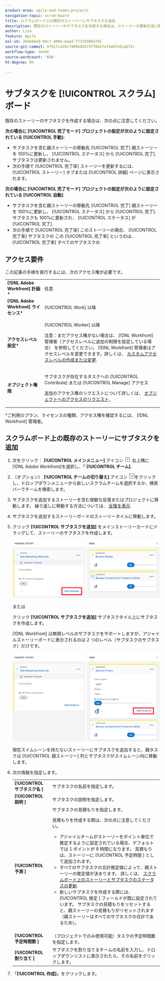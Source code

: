 ```yaml
---
product-area: agile-and-teams;projects
navigation-topic: scrum-board
title: スクラムボード上の既存のストーリーにサブタスクを追加
description: 既存のストーリーのサブタスクを作成する場合は、ストーリーの更新方法に影響するので、プロジェクトの「完了モード」の設定に注意してください。
author: Lisa
feature: Agile
exl-id: 264e66e9-94c7-4904-baad-f733d39b4791
source-git-commit: 6f817ca39c7489b85673ff601faf440fe51ab72c
workflow-type: tm+mt
source-wordcount: '656'
ht-degree: 0%

---
```


# サブタスクを [!UICONTROL スクラム] ボード

既存のストーリーのサブタスクを作成する場合は、次の点に注意してください。

**次の場合に [!UICONTROL 完了モード] プロジェクトの設定が次のように設定されている [!UICONTROL 手動]:**

* サブタスクを含む親ストーリーの移動先 [!UICONTROL 完了] 親ストーリーを 100%に更新し、 [!UICONTROL ステータス] から [!UICONTROL 完了]. サブタスクは更新されません。
* 次の手順で [!UICONTROL 完了率] ストーリーを更新するには、 [!UICONTROL ストーリー] タブまたは [!UICONTROL 詳細] ページに表示されます。

**次の場合に [!UICONTROL 完了モード] プロジェクトの設定が次のように設定されている [!UICONTROL 自動]**:

* サブタスクを含む親ストーリーの移動先 [!UICONTROL 完了] 親ストーリーを 100%に更新し、 [!UICONTROL ステータス] から [!UICONTROL 完了]. サブタスクも 100%に更新され、 [!UICONTROL ステータス] が [!UICONTROL 完了].
* 次の手順で [!UICONTROL 完了率] このストーリーの場合、 [!UICONTROL 完了率] サブタスクの この [!UICONTROL 完了率] というのは、 [!UICONTROL 完了率] すべてのサブタスクの

## アクセス要件

この記事の手順を実行するには、次のアクセス権が必要です。

<table style="table-layout:auto"> 
 <col> 
 </col> 
 <col> 
 </col> 
 <tbody> 
  <tr> 
   <td role="rowheader"><strong>[!DNL Adobe Workfront] 計画*</strong></td> 
   <td> <p>任意</p> </td> 
  </tr> 
  <tr> 
   <td role="rowheader"><strong>[!DNL Adobe Workfront] ライセンス*</strong></td> 
   <td> <p>[!UICONTROL Work] 以降</p> </td> 
  </tr> 
  <tr> 
   <td role="rowheader"><strong>アクセスレベル設定*</strong></td> 
   <td> <p>[!UICONTROL Worker] 以降</p> <p>注意：まだアクセス権がない場合は、 [!DNL Workfront] 管理者（アクセスレベルに追加の制限を設定している場合） を参照してください。 [!DNL Workfront] 管理者はアクセスレベルを変更できます。詳しくは、 <a href="../../../administration-and-setup/add-users/configure-and-grant-access/create-modify-access-levels.md" class="MCXref xref">カスタムアクセスレベルの作成または変更</a>.</p> </td> 
  </tr> 
  <tr> 
   <td role="rowheader"><strong>オブジェクト権限</strong></td> 
   <td> <p>サブタスクが存在するタスクへの [!UICONTROL Contribute] または [!UICONTROL Manage] アクセス</p> <p>追加のアクセス権のリクエストについて詳しくは、 <a href="../../../workfront-basics/grant-and-request-access-to-objects/request-access.md" class="MCXref xref">オブジェクトへのアクセスのリクエスト </a>.</p> </td> 
  </tr> 
 </tbody> 
</table>

&#42;ご利用のプラン、ライセンスの種類、アクセス権を確認するには、 [!DNL Workfront] 管理者。

## スクラムボード上の既存のストーリーにサブタスクを追加

1. 次をクリック： **[!UICONTROL メインメニュー]** アイコン ![](assets/main-menu-icon.png) 右上隅に [!DNL Adobe Workfront]を選択し、「 **[!UICONTROL チーム]**.

1. （オプション） **[!UICONTROL チームの切り替え]** アイコン ![チームを切り替えアイコン](assets/switch-team-icon.png)をクリックし、ドロップダウンメニューから新しいスクラムチームを選択するか、検索バーでチームを検索します。

1. サブタスクを追加するストーリーを含む俊敏な反復またはプロジェクトに移動します。 繰り返しに移動する方法については、 [反復を表示](../../../agile/use-scrum-in-an-agile-team/iterations/view-iteration.md).
1. サブタスクを追加するストーリーボードのストーリータイルに移動します。
1. クリック **[!UICONTROL サブタスクを追加]** をメインストーリーカードにドラッグして、ストーリーのサブタスクを作成します。

   ![サブタスクを追加](assets/agile-story-addsubtask-NWE.png)

   または

   クリック **[!UICONTROL サブタスクを追加]** サブタスクタイル上にサブタスクを作成します。

   [!DNL Workfront] は無限レベルのサブタスクをサポートしますが、アジャイルストーリーボードに表示されるのは 2 つのレベル（サブタスクのサブタスク）だけです。

   ![サブタスクを追加](assets/agile-story-addsubtask2-NWE.png)

   現在スイムレーンを持たないストーリーにサブタスクを追加すると、親タスクは [!UICONTROL 親ストーリー] 列とサブタスクがスイムレーン内に移動します。

1. 次の情報を指定します。

   <table style="table-layout:auto">
    <col>
    <col>
    <tbody>
     <tr>
      <td role="rowheader"><strong>[!UICONTROL サブタスク名 ]</strong></td>
      <td> サブタスクの名前を指定します。</td>
     </tr>
     <tr>
      <td role="rowheader"><strong>[!UICONTROL 説明 ]</strong></td>
      <td>サブタスクの説明を指定します。</td>
     </tr>
     <tr>
      <td role="rowheader"><strong>[!UICONTROL 予測 ]</strong></td>
      <td>サブタスクの見積もりを指定します。<br><p>見積もりを作成する際は、次の点に注意してください。</p>
       <ul>
        <li>アジャイルチームがストーリーをポイント単位で推定するように設定されている場合、デフォルトでは 1 ポイントが 8 時間になります。 見積もりは、ストーリーに [!UICONTROL 予定時間 ] として追加されます。</li>
        <li>すべてのサブタスクの合計推定値によって、親ストーリーの推定値が決まります。 詳しくは、 <a href="../../../agile/use-scrum-in-an-agile-team/scrum-board/update-status-of-stories-and-subtasks.md" class="MCXref xref">スクラムボード上のストーリーとサブタスクのステータスの更新</a>.</li>
        <li>新しいサブタスクを作成する際には、[!UICONTROL 推定 ] フィールドが既に設定されています。 サブタスクの見積もりをリセットすると、親ストーリーの見積もりがリセットされます（親ストーリーはすべてのサブタスクの合計であるため）。</li>
       </ul><br></td>
     </tr>
     <tr>
      <td role="rowheader"><strong>[!UICONTROL 予定時間数 ]</strong></td>
      <td> （プロジェクトでのみ使用可能）タスクの予定時間数を指定します。</td>
     </tr>
     <tr>
      <td role="rowheader"><strong>[!UICONTROL 割り当て ]</strong></td>
      <td>サブタスクを割り当てるチームの名前を入力し、ドロップダウンリストに表示されたら、その名前をクリックします。</td>
     </tr>
    </tbody>
   </table>

1. 「**[!UICONTROL 作成]**」をクリックします。
